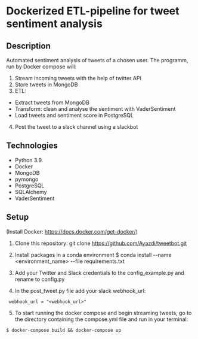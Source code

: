 # Dockerized ETL-pipeline for tweet sentiment analysis

## Description

Automated sentiment analysis of tweets of a chosen user. The programm, run by Docker compose will:

1. Stream incoming tweets with the help of twitter API
2. Store tweets in MongoDB
3. ETL: 
* Extract tweets from MongoDB
* Transform: clean and analyse the sentiment with VaderSentiment
* Load tweets and sentiment score in PostgreSQL

4. Post the tweet to a slack channel using a slackbot

## Technologies

* Python 3.9
* Docker 
* MongoDB
* pymongo
* PostgreSQL
* SQLAlchemy
* VaderSentiment

## Setup

(Install Docker: https://docs.docker.com/get-docker/)


1. Clone this repository: git clone https://github.com/Ayazdi/tweetbot.git

2. Install packages in a conda environment 
$ conda install --name <environment_name> --file requirements.txt


3. Add your Twitter and Slack credentials to the config_example.py and rename to config.py

4. In the post_tweet.py file add your slack webhook_url:
```
 webhook_url = "<webhook_url>"
```

5. To start running the docker compose and begin streaming tweets, go to the directory containing the compose.yml file and run in your terminal:
```
$ docker-compose build && docker-compose up
```
